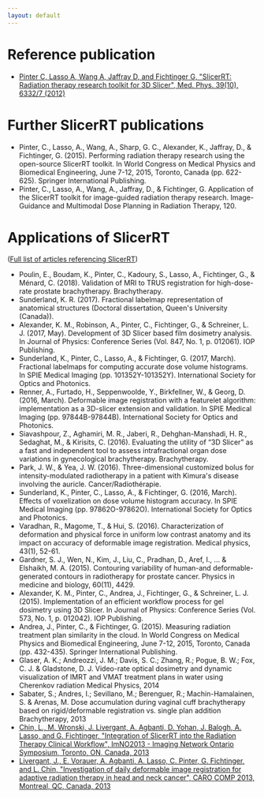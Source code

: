```yaml
---
layout: default
---
```

# Reference publication
*   [Pinter C, Lasso A, Wang A, Jaffray D, and Fichtinger G, "SlicerRT: Radiation therapy research toolkit for 3D Slicer", Med. Phys. 39(10), 6332/7 (2012)](http://perk.cs.queensu.ca/contents/slicerrt-radiation-therapy-research-toolkit-3d-slicer)

# Further SlicerRT publications
* Pinter, C., Lasso, A., Wang, A., Sharp, G. C., Alexander, K., Jaffray, D., & Fichtinger, G. (2015). Performing radiation therapy research using the open-source SlicerRT toolkit. In World Congress on Medical Physics and Biomedical Engineering, June 7-12, 2015, Toronto, Canada (pp. 622-625). Springer International Publishing.
* Pinter, C., Lasso, A., Wang, A., Jaffray, D., & Fichtinger, G. Application of the SlicerRT toolkit for image-guided radiation therapy research. Image-Guidance and Multimodal Dose Planning in Radiation Therapy, 120.

# Applications of SlicerRT
([Full list of articles referencing SlicerRT](https://scholar.google.ca/scholar?oi=bibs&hl=en&cites=983837184278692696))

* Poulin, E., Boudam, K., Pinter, C., Kadoury, S., Lasso, A., Fichtinger, G., & Ménard, C. (2018). Validation of MRI to TRUS registration for high-dose-rate prostate brachytherapy. Brachytherapy.
* Sunderland, K. R. (2017). Fractional labelmap representation of anatomical structures (Doctoral dissertation, Queen's University (Canada)).
* Alexander, K. M., Robinson, A., Pinter, C., Fichtinger, G., & Schreiner, L. J. (2017, May). Development of 3D Slicer based film dosimetry analysis. In Journal of Physics: Conference Series (Vol. 847, No. 1, p. 012061). IOP Publishing.
* Sunderland, K., Pinter, C., Lasso, A., & Fichtinger, G. (2017, March). Fractional labelmaps for computing accurate dose volume histograms. In SPIE Medical Imaging (pp. 101352Y-101352Y). International Society for Optics and Photonics.
* Renner, A., Furtado, H., Seppenwoolde, Y., Birkfellner, W., & Georg, D. (2016, March). Deformable image registration with a featurelet algorithm: implementation as a 3D-slicer extension and validation. In SPIE Medical Imaging (pp. 97844B-97844B). International Society for Optics and Photonics.
* Siavashpour, Z., Aghamiri, M. R., Jaberi, R., Dehghan-Manshadi, H. R., Sedaghat, M., & Kirisits, C. (2016). Evaluating the utility of “3D Slicer” as a fast and independent tool to assess intrafractional organ dose variations in gynecological brachytherapy. Brachytherapy.
* Park, J. W., & Yea, J. W. (2016). Three-dimensional customized bolus for intensity-modulated radiotherapy in a patient with Kimura's disease involving the auricle. Cancer/Radiothérapie.
* Sunderland, K., Pinter, C., Lasso, A., & Fichtinger, G. (2016, March). Effects of voxelization on dose volume histogram accuracy. In SPIE Medical Imaging (pp. 97862O-97862O). International Society for Optics and Photonics.
* Varadhan, R., Magome, T., & Hui, S. (2016). Characterization of deformation and physical force in uniform low contrast anatomy and its impact on accuracy of deformable image registration. Medical physics, 43(1), 52-61.
* Gardner, S. J., Wen, N., Kim, J., Liu, C., Pradhan, D., Aref, I., ... & Elshaikh, M. A. (2015). Contouring variability of human-and deformable-generated contours in radiotherapy for prostate cancer. Physics in medicine and biology, 60(11), 4429.
* Alexander, K. M., Pinter, C., Andrea, J., Fichtinger, G., & Schreiner, L. J. (2015). Implementation of an efficient workflow process for gel dosimetry using 3D Slicer. In Journal of Physics: Conference Series (Vol. 573, No. 1, p. 012042). IOP Publishing.
* Andrea, J., Pinter, C., & Fichtinger, G. (2015). Measuring radiation treatment plan similarity in the cloud. In World Congress on Medical Physics and Biomedical Engineering, June 7-12, 2015, Toronto, Canada (pp. 432-435). Springer International Publishing.
* Glaser, A. K.; Andreozzi, J. M.; Davis, S. C.; Zhang, R.; Pogue, B. W.; Fox, C. J. & Gladstone, D. J. Video-rate optical dosimetry and dynamic visualization of IMRT and VMAT treatment plans in water using Cherenkov radiation Medical Physics, 2014
* Sabater, S.; Andres, I.; Sevillano, M.; Berenguer, R.; Machin-Hamalainen, S. & Arenas, M. Dose accumulation during vaginal cuff brachytherapy based on rigid/deformable registration vs. single plan addition Brachytherapy, 2013
* [Chin, L., M. Wronski, J. Livergant, A. Agbanti, D. Yohan, J. Balogh, A. Lasso, and G. Fichtinger, "Integration of SlicerRT into the Radiation Therapy Clinical Workflow", ImNO2013 - Imaging Network Ontario Symposium, Toronto, ON, Canada, 2013](http://perk.cs.queensu.ca/contents/integration-slicerrt-radiation-therapy-clinical-workflow)
* [Livergant, J., E. Vorauer, A. Agbanti, A. Lasso, C. Pinter, G. Fichtinger, and L. Chin, "Investigation of daily deformable image registration for adaptive radiation therapy in head and neck cancer", CARO COMP 2013, Montreal, QC, Canada, 2013](http://perk.cs.queensu.ca/contents/investigation-daily-deformable-image-registration-adaptive-radiation-therapy-head-and-neck-)
